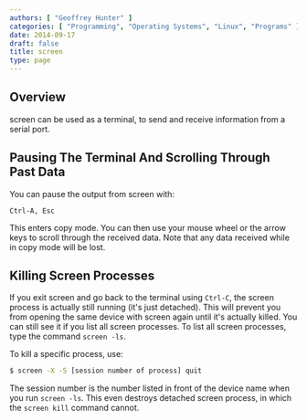 ```yaml
---
authors: [ "Geoffrey Hunter" ]
categories: [ "Programming", "Operating Systems", "Linux", "Programs" ]
date: 2014-09-17
draft: false
title: screen
type: page
---
```


## Overview

screen can be used as a terminal, to send and receive information from a serial port.

## Pausing The Terminal And Scrolling Through Past Data

You can pause the output from screen with:

```text
Ctrl-A, Esc 
```

This enters copy mode. You can then use your mouse wheel or the arrow keys to scroll through the received data. Note that any data received while in copy mode will be lost.

## Killing Screen Processes

If you exit screen and go back to the terminal using `Ctrl-C`, the screen process is actually still running (it's just detached). This will prevent you from opening the same device with screen again until it's actually killed. You can still see it if you list all screen processes. To list all screen processes, type the command `screen -ls`.

To kill a specific process, use:

```sh
$ screen -X -S [session number of process] quit
```

The session number is the number listed in front of the device name when you run `screen -ls`. This even destroys detached screen process, in which the `screen kill` command cannot.
